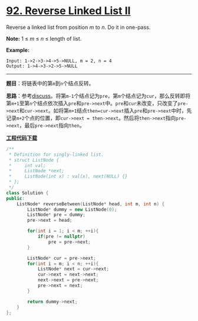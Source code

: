 # [92. Reverse Linked List II](https://leetcode.com/problems/reverse-linked-list-ii/)

Reverse a linked list from position *m* to *n*. Do it in one-pass.

**Note:** 1 ≤ *m* ≤ *n* ≤ length of list.

**Example:**

```
Input: 1->2->3->4->5->NULL, m = 2, n = 4
Output: 1->4->3->2->5->NULL
```

-----

**题目**：将链表中的第`m`到`n`个结点反转。

**思路**：参考[discuss](https://leetcode.com/problems/reverse-linked-list-ii/discuss/30666/Simple-Java-solution-with-clear-explanation)。将第`m-1`个结点记为`pre`，第`m`个结点记为`cur`，那么反转即将第`m+1`至第`n`个结点依次插入`pre`和`pre->next`中。`pre`和`cur`未改变，只改变了`pre->next`和`cur->next`。如将第`m+1`结点`then=cur->next`插入`pre`和`pre->next`中时，先记录`m+2`个点的位置，即`cur->next = then->next`。然后将`then->next`指向`pre->next`，最后`pre->next`指向`then`。

[**工程代码下载**](https://github.com/shenkh/leetcode)

```cpp
/**
 * Definition for singly-linked list.
 * struct ListNode {
 *     int val;
 *     ListNode *next;
 *     ListNode(int x) : val(x), next(NULL) {}
 * };
 */
class Solution {
public:
    ListNode* reverseBetween(ListNode* head, int m, int n) {
        ListNode* dummy = new ListNode(0);
        ListNode* pre = dummy;
        pre->next = head;

        for(int i = 1; i < m; ++i){
            if(pre != nullptr)
                pre = pre->next;
        }

        ListNode* cur = pre->next;
        for(int i = m; i < n; ++i){
            ListNode* next = cur->next;
            cur->next = next->next;
            next->next = pre->next;
            pre->next = next;
        }

        return dummy->next;
    }
};
```
